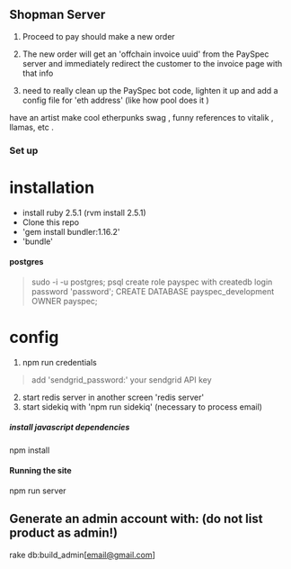 

## Shopman Server


1) Proceed to pay should make a new order

2) The new order will get an 'offchain invoice uuid' from the PaySpec server and immediately redirect the customer to the invoice page with that info

3) need to really clean up the PaySpec bot code, lighten it up and add a config file for 'eth address'  (like how pool does it )

have an artist make cool etherpunks swag , funny references to vitalik , llamas, etc .







### Set up

# installation
- install ruby 2.5.1 (rvm install 2.5.1)
- Clone this repo
- 'gem install bundler:1.16.2'
- 'bundle'

#### postgres
> sudo -i -u postgres;
> psql
> create role payspec with createdb login password 'password';
> CREATE DATABASE payspec_development OWNER payspec;



# config
1) npm run credentials
> add 'sendgrid_password:'  your sendgrid API key

2) start redis server in another screen 'redis server'
3) start sidekiq with 'npm run sidekiq'   (necessary to process email)


##### install javascript dependencies
npm install

#### Running the site
npm run server


## Generate an admin account with: (do not list product as admin!)
rake db:build_admin[email@gmail.com]
